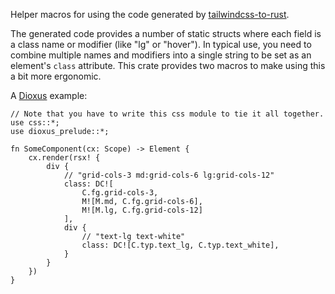 Helper macros for using the code generated by
[tailwindcss-to-rust](https://crates.io/crates/tailwindcss-to-rust).

The generated code provides a number of static structs where each field is
a class name or modifier (like "lg" or "hover"). In typical use, you need
to combine multiple names and modifiers into a single string to be set as
an element's `class` attribute. This crate provides two macros to make
using this a bit more ergonomic.

A [Dioxus](https://dioxuslabs.com/) example:

```rust,ignore
// Note that you have to write this css module to tie it all together.
use css::*;
use dioxus_prelude::*;

fn SomeComponent(cx: Scope) -> Element {
    cx.render(rsx! {
        div {
            // "grid-cols-3 md:grid-cols-6 lg:grid-cols-12"
            class: DC![
                C.fg.grid-cols-3,
                M![M.md, C.fg.grid-cols-6],
                M![M.lg, C.fg.grid-cols-12]
            ],
            div {
                // "text-lg text-white"
                class: DC![C.typ.text_lg, C.typ.text_white],
            }
        }
    })
}
```

